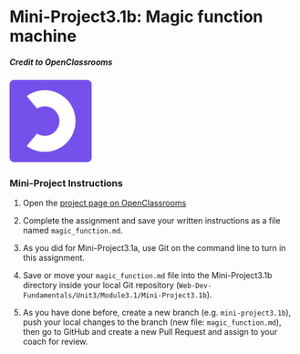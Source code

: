# Mini-Project3.1b: Magic function machine

##### Credit to OpenClassrooms
![Become](https://github.com/OCclassprojects/logo/blob/master/fav-icon.png?raw=true)

### Mini-Project Instructions

1. Open the [project page on OpenClassrooms](https://openclassrooms.com/en/courses/5261196-think-like-a-computer-the-logic-of-programming/5441446-define-and-send-messages-with-functions#r-5891079)

1. Complete the assignment and save your written instructions as a file named `magic_function.md`. 

1. As you did for Mini-Project3.1a, use Git on the command line to turn in this assignment.

1. Save or move your `magic_function.md` file into the Mini-Project3.1b directory inside your local Git repository (`Web-Dev-Fundamentals/Unit3/Module3.1/Mini-Project3.1b`).

1. As you have done before, create a new branch (e.g. `mini-project3.1b`), push your local changes to the branch (new file: `magic_function.md`), then go to GitHub and create a new Pull Request and assign to your coach for review.

